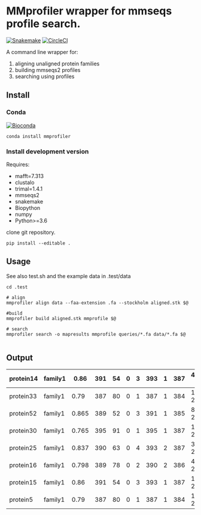 # MMprofiler wrapper for mmseqs profile search.

[![Snakemake](https://img.shields.io/badge/snakemake-≥5.0.0-brightgreen.svg)](https://snakemake.bitbucket.io)
[![CircleCI](https://circleci.com/gh/chris-rands/profiles_from_protein_families/tree/master.svg?style=svg)](https://circleci.com/gh/chris-rands/profiles_from_protein_families/tree/master)

A command line wrapper for:

1. aligning unaligned protein families
2. building mmseqs2 profiles
3. searching using profiles



## Install

### Conda
[![Bioconda](https://img.shields.io/conda/dn/bioconda/mmprofiler.svg?label=Bioconda )](https://anaconda.org/bioconda/mmprofiler)

  ```
  conda install mmprofiler
  ```

### Install development version

Requires:
  - mafft=7.313
  - clustalo
  - trimal=1.4.1
  - mmseqs2
  - snakemake
  - Biopython
  - numpy
  - Python>=3.6

clone git repository.

```
pip install --editable .

```

## Usage

See also test.sh and the example data in .test/data

```
cd .test

# align
mmprofiler align data --faa-extension .fa --stockholm aligned.stk $@

#build
mmprofiler build aligned.stk mmprofile $@

# search
mmprofiler search -o mapresults mmprofile queries/*.fa data/*.fa $@


```
## Output

protein14 | family1 | 0.86 | 391 | 54 | 0 | 3 | 393 | 1 | 387 | 4.43E-230 | 698
-- | -- | -- | -- | -- | -- | -- | -- | -- | -- | -- | --
protein33 | family1 | 0.79 | 387 | 80 | 0 | 1 | 387 | 1 | 384 | 1.22E-205 | 627
protein52 | family1 | 0.865 | 389 | 52 | 0 | 3 | 391 | 1 | 385 | 8.57E-231 | 700
protein30 | family1 | 0.765 | 395 | 91 | 0 | 1 | 395 | 1 | 387 | 1.19E-201 | 616
protein25 | family1 | 0.837 | 390 | 63 | 0 | 4 | 393 | 2 | 387 | 3.60E-222 | 675
protein16 | family1 | 0.798 | 389 | 78 | 0 | 2 | 390 | 2 | 386 | 4.20E-209 | 637
protein15 | family1 | 0.86 | 391 | 54 | 0 | 3 | 393 | 1 | 387 | 1.99E-230 | 699
protein5 | family1 | 0.79 | 387 | 80 | 0 | 1 | 387 | 1 | 384 | 1.17E-205 | 627



